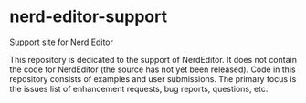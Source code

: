 # nerd-editor-support
Support site for Nerd Editor

This repository is dedicated to the support of NerdEditor. It does not contain the code for NerdEditor (the source has not yet been released). Code in this
repository consists of examples and user submissions. The primary focus is the issues list of enhancement requests, bug reports, questions, etc.
